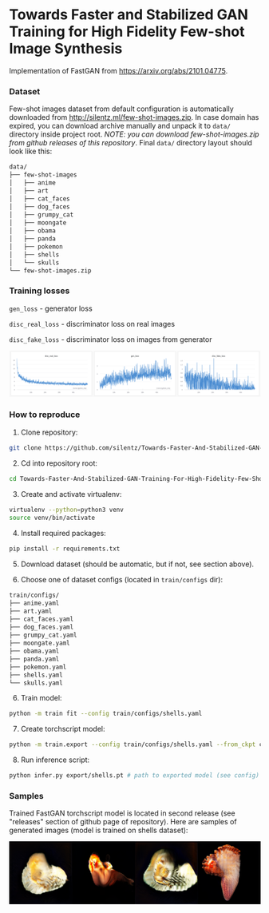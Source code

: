 # Towards Faster and Stabilized GAN Training for High Fidelity Few-shot Image Synthesis

Implementation of FastGAN from https://arxiv.org/abs/2101.04775.

### Dataset

Few-shot images dataset from default configuration is automatically downloaded from http://silentz.ml/few-shot-images.zip. In case domain has expired, you can download archive manually and unpack it to `data/` directory inside project root. _NOTE: you can download few-shot-images.zip from github releases of this repository_. Final `data/` directory layout should look like this:

```
data/
├── few-shot-images
│   ├── anime
│   ├── art
│   ├── cat_faces
│   ├── dog_faces
│   ├── grumpy_cat
│   ├── moongate
│   ├── obama
│   ├── panda
│   ├── pokemon
│   ├── shells
│   └── skulls
└── few-shot-images.zip
```

### Training losses

`gen_loss` - generator loss

`disc_real_loss` - discriminator loss on real images

`disc_fake_loss` - discriminator loss on images from generator

<img src='images/loss.png' width='1000'>

### How to reproduce

1. Clone repository:
```bash
git clone https://github.com/silentz/Towards-Faster-And-Stabilized-GAN-Training-For-High-Fidelity-Few-Shot-Image-Synthesis.git
```

2. Cd into repository root:
```bash
cd Towards-Faster-And-Stabilized-GAN-Training-For-High-Fidelity-Few-Shot-Image-Synthesis
```

3. Create and activate virtualenv:
```bash
virtualenv --python=python3 venv
source venv/bin/activate
```

4. Install required packages:
```bash
pip install -r requirements.txt
```

5. Download dataset (should be automatic, but if not, see section above).

6. Choose one of dataset configs (located in `train/configs` dir):
```
train/configs/
├── anime.yaml
├── art.yaml
├── cat_faces.yaml
├── dog_faces.yaml
├── grumpy_cat.yaml
├── moongate.yaml
├── obama.yaml
├── panda.yaml
├── pokemon.yaml
├── shells.yaml
└── skulls.yaml
```

6. Train model:
```bash
python -m train fit --config train/configs/shells.yaml
```

7. Create torchscript model:
```bash
python -m train.export --config train/configs/shells.yaml --from_ckpt checkpoints/epoch=0-step=49999.ckpt
```

8. Run inference script:
```bash
python infer.py export/shells.pt # path to exported model (see config)
```

### Samples

Trained FastGAN torchscript model is located in second release (see "releases" section of github page of repository).
Here are samples of generated images (model is trained on shells dataset):

<img src='images/samples.png' width='900'>
